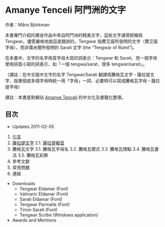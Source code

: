 # Amanye Tenceli 阿門洲的文字

作者：Måns Björkman

本書專門介紹托爾金作品中來自阿門洲的精美文字，這些文字通常統稱爲 Tengwar。儘管嚴格地說這是錯誤的，Tengwar 指費艾諾所發明的文字（費艾諾字母），而非儒米爾所發明的 Sarati 文字 (the “Tengwar of Rúmil”)。

在本書中、文字的名字用首字母大寫的詞表示：Tengwar 和 Sarati、而一個字母使用詞首小寫的詞表示、如「一個 tengwa/sarat、很多 tengwar/sarati」。

（譯註：在中文版中文字的名字 Tengwar/Sarati 翻譯爲騰格瓦文字・薩拉提文字、指單個或多個字母時統一用「字母」一詞、必要時可以寫成騰格瓦字母・薩拉提字母）

譯註：本書是對網站 [Amanye Tenceli](http://at.mansbjorkman.net) 的中文化及書籍化整理。

## 目次

- Updates 2011-02-05
1. [引言](1.引言.md)
2. [薩拉提文字](2.0.薩拉提文字.md)
    2.1. [薩拉提擬音](2.1.薩拉提擬音.md)
3. 騰格瓦文字
    3.1. 騰格瓦字母名
    3.2. 騰格瓦模式
    3.3. 騰格瓦標點
    3.4. 騰格瓦書法
    3.5. 騰格瓦彩飾 
4. 參考文獻
5. 常見問題
6. 連結

- Downloads
    - Tengwar Eldamar (Font)
    - Valmaric Eldamar (Font)
  - Sarati Eldamar (Font)
  - Tengwar Parmaite (Font)
  - Tirion Sarati (Font)
  - Tengwar Scribe (Windows application)
- Awards and Mentions